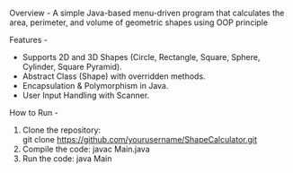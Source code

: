Overview - 
A simple Java-based menu-driven program that calculates the area, perimeter, and volume of geometric shapes using OOP principle

Features - 
- Supports 2D and 3D Shapes (Circle, Rectangle, Square, Sphere, Cylinder, Square Pyramid).
- Abstract Class (Shape) with overridden methods.
- Encapsulation & Polymorphism in Java.
- User Input Handling with Scanner.

How to Run - 
1. Clone the repository:  
   git clone https://github.com/yourusername/ShapeCalculator.git
2. Compile the code: javac Main.java
3. Run the code: java Main

